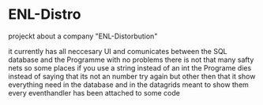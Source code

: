 # ENL-Distro
projeckt about a company "ENL-Distorbution"

it currently has all neccesary UI and comunicates between the SQL database and the Programme with no problems there is not that many safty nets so some places if you use a string instead of an int the Programe dies instead of saying that its not an number try again but other then that it show everything need in the database and in the datagrids meant to show them every eventhandler has been attached to some code 
